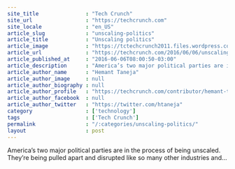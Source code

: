 ```yaml
---
site_title               : "Tech Crunch"
site_url                 : "https://techcrunch.com"
site_locale              : "en_US"
article_slug             : "unscaling-politics"
article_title            : "Unscaling politics"
article_image            : "https://tctechcrunch2011.files.wordpress.com/2016/06/paperdolls.jpg?w=764&h=400&crop=1"
article_url              : "https://techcrunch.com/2016/06/06/unscaling-politics/"
article_published_at     : "2016-06-06T08:00:50-03:00"
article_description      : "America’s two major political parties are in the process of being unscaled. They’re being pulled apart and disrupted like so many other industries and..."
article_author_name      : "Hemant Taneja"
article_author_image     : null
article_author_biography : null
article_author_profile   : "https://techcrunch.com/contributor/hemant-taneja/"
article_author_facebook  : null
article_author_twitter   : "https://twitter.com/htaneja"
category                 : ['technology']
tags                     : ['Tech Crunch']
permalink                : "/:categories/unscaling-politics/"
layout                   : post
---
```


America’s two major political parties are in the process of being unscaled. They’re being pulled apart and disrupted like so many other industries and...
